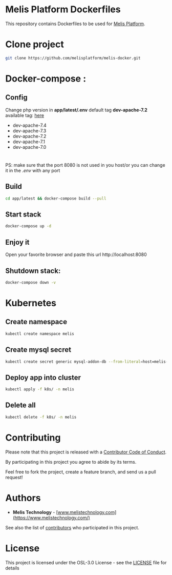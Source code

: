 # Melis Platform Dockerfiles
This repository contains Dockerfiles to be used for [Melis Platform](https://www.melistechnology.com/).

# Clone project
```bash
git clone https://github.com/melisplatform/melis-docker.git
```

# Docker-compose :
## Config 
Change php version in **app/latest/.env** default tag **dev-apache-7.2**
available tag: [here](https://hub.docker.com/repository/docker/melisplatform/melis-docker)
* dev-apache-7.4
* dev-apache-7.3
* dev-apache-7.2
* dev-apache-7.1
* dev-apache-7.0

#
PS: make sure that the port 8080 is not used in you host/or you can change it in the *.env* with any port

## Build 
```bash
cd app/latest && docker-compose build --pull
```

## Start stack
```bash
docker-compose up -d
```

## Enjoy it
Open your favorite browser and paste this url http://localhost:8080

## Shutdown stack:
```bash
docker-compose down -v
```

# Kubernetes

## Create namespace 
```bash
kubectl create namespace melis
```
## Create mysql secret
```bash
kubectl create secret generic mysql-addon-db --from-literal=host=melis-db --from-literal=password=c@ll1c0d3r  --from-literal=user=root  --from-literal=db=melisplatform
```
## Deploy app into cluster
```bash
kubectl apply -f k8s/ -n melis
``` 
## Delete all 
```bash
kubectl delete -f k8s/ -n melis
```

# Contributing
Please note that this project is released with a [Contributor Code of Conduct](http://contributor-covenant.org/version/1/2/0/).

By participating in this project you agree to abide by its terms.

Feel free to fork the project, create a feature branch, and send us a pull request!


# Authors
* **Melis Technology** - [www.melistechnology.com](https://www.melistechnology.com/)

See also the list of [contributors](https://github.com/melisplatform/melis-docker/contributors) who participated in this project.


# License
This project is licensed under the OSL-3.0 License - see the [LICENSE](LICENSE) file for details